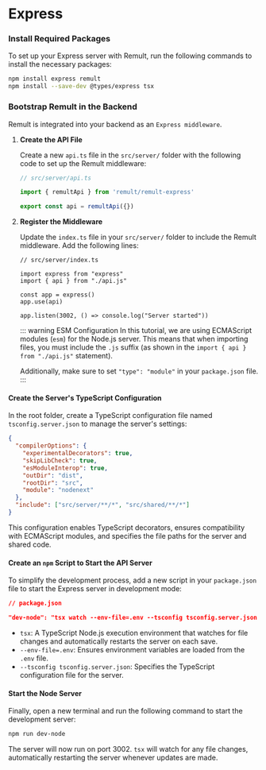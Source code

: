 # Express

### Install Required Packages

To set up your Express server with Remult, run the following commands to install the necessary packages:

```sh
npm install express remult
npm install --save-dev @types/express tsx
```

### Bootstrap Remult in the Backend

Remult is integrated into your backend as an `Express middleware`.

1. **Create the API File**

   Create a new `api.ts` file in the `src/server/` folder with the following code to set up the Remult middleware:

   ```ts
   // src/server/api.ts

   import { remultApi } from 'remult/remult-express'

   export const api = remultApi({})
   ```

2. **Register the Middleware**

   Update the `index.ts` file in your `src/server/` folder to include the Remult middleware. Add the following lines:

   ```ts{4,7}
   // src/server/index.ts

   import express from "express"
   import { api } from "./api.js"

   const app = express()
   app.use(api)

   app.listen(3002, () => console.log("Server started"))
   ```

   ::: warning ESM Configuration
   In this tutorial, we are using ECMAScript modules (`esm`) for the Node.js server. This means that when importing files, you must include the `.js` suffix (as shown in the `import { api } from "./api.js"` statement).

   Additionally, make sure to set `"type": "module"` in your `package.json` file.
   :::

#### Create the Server's TypeScript Configuration

In the root folder, create a TypeScript configuration file named `tsconfig.server.json` to manage the server's settings:

```json
{
  "compilerOptions": {
    "experimentalDecorators": true,
    "skipLibCheck": true,
    "esModuleInterop": true,
    "outDir": "dist",
    "rootDir": "src",
    "module": "nodenext"
  },
  "include": ["src/server/**/*", "src/shared/**/*"]
}
```

This configuration enables TypeScript decorators, ensures compatibility with ECMAScript modules, and specifies the file paths for the server and shared code.

#### Create an `npm` Script to Start the API Server

To simplify the development process, add a new script in your `package.json` file to start the Express server in development mode:

```json
// package.json

"dev-node": "tsx watch --env-file=.env --tsconfig tsconfig.server.json src/server"
```

- `tsx`: A TypeScript Node.js execution environment that watches for file changes and automatically restarts the server on each save.
- `--env-file=.env`: Ensures environment variables are loaded from the `.env` file.
- `--tsconfig tsconfig.server.json`: Specifies the TypeScript configuration file for the server.

#### Start the Node Server

Finally, open a new terminal and run the following command to start the development server:

```sh
npm run dev-node
```

The server will now run on port 3002. `tsx` will watch for any file changes, automatically restarting the server whenever updates are made.
